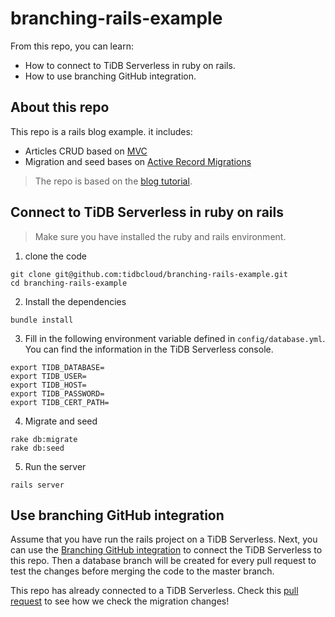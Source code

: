 # branching-rails-example

From this repo, you can learn:

- How to connect to TiDB Serverless in ruby on rails.
- How to use branching GitHub integration.

## About this repo

This repo is a rails blog example. it includes:

- Articles CRUD based on [MVC](https://guides.rubyonrails.org/getting_started.html#mvc-and-you)
- Migration and seed bases on [Active Record Migrations](https://guides.rubyonrails.org/active_record_migrations.html)

> The repo is based on the [blog tutorial](https://guides.rubyonrails.org/getting_started.html).

## Connect to TiDB Serverless in ruby on rails

> Make sure you have installed the ruby and rails environment.

1. clone the code

```
git clone git@github.com:tidbcloud/branching-rails-example.git
cd branching-rails-example
```

2. Install the dependencies

```
bundle install
```

3. Fill in the following environment variable defined in `config/database.yml`. You can find the information in the TiDB Serverless console.

```
export TIDB_DATABASE=
export TIDB_USER=
export TIDB_HOST=
export TIDB_PASSWORD=
export TIDB_CERT_PATH=
```

4. Migrate and seed

```
rake db:migrate
rake db:seed
```

5. Run the server

```
rails server
```

## Use branching GitHub integration

Assume that you have run the rails project on a TiDB Serverless. Next, you can use the [Branching GitHub integration](https://docs.pingcap.com/tidbcloud/branch-github-integration) to connect the TiDB Serverless to this repo. Then a database branch will be created for every pull request to test the changes before merging the code to the master branch.

This repo has already connected to a TiDB Serverless. Check this [pull request](https://github.com/tidbcloud/branching-rails-example/pull/1) to see how we check the migration changes!


